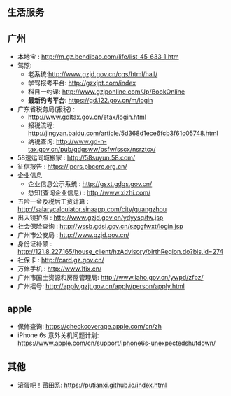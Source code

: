 ## 生活服务


## 广州
+ 本地宝 : http://m.gz.bendibao.com/life/list_45_633_1.htm
+ 驾照:
  + 老系统:http://www.gzjd.gov.cn/cgs/html/hall/
  + 学驾报考平台: http://gzxjpt.com/index
  + 科目一约课: http://www.gzjponline.com/Jp/BookOnline
  + **最新约考平台**: https://gd.122.gov.cn/m/login
+ 广东省税务局(报税) :
  + http://www.gdltax.gov.cn/etax/login.html
  + 报税流程: http://jingyan.baidu.com/article/5d368d1ece6fcb3f61c05748.html
  + 纳税查询: http://www.gd-n-tax.gov.cn/pub/gdgsww/bsfw/sscx/nsrztcx/
+ 58速运同城搬家 : http://58suyun.58.com/
+ 征信报告 : https://ipcrs.pbccrc.org.cn/
+ 企业信息
  + 企业信息公示系统 : http://gsxt.gdgs.gov.cn/
  + 悉知(查询企业信息) : http://www.xizhi.com/
+ 五险一金及税后工资计算 : http://salarycalculator.sinaapp.com/city/guangzhou
+ 出入镜护照 : http://www.gzjd.gov.cn/ydyysq/tw.jsp
+ 社会保险查询 : http://wssb.gdsi.gov.cn/szggfwxt/login.jsp
+ 广州市公安局 : http://www.gzjd.gov.cn/
+ 身份证补领 : http://121.8.227.165/house_client/hzAdvisory/birthRegion.do?bis.id=274
+ 社保卡 : http://card.gz.gov.cn/
+ 万修手机 : http://www.1fix.cn/
+ 广州市国土资源和房屋管理局: http://www.laho.gov.cn/ywpd/zfbz/
+ 广州摇号: http://apply.gzjt.gov.cn/apply/person/apply.html

## apple
+ 保修查询: https://checkcoverage.apple.com/cn/zh
+ iPhone 6s 意外关机问题计划: https://www.apple.com/cn/support/iphone6s-unexpectedshutdown/

## 其他
+ 滚蛋吧！莆田系: https://putianxi.github.io/index.html
